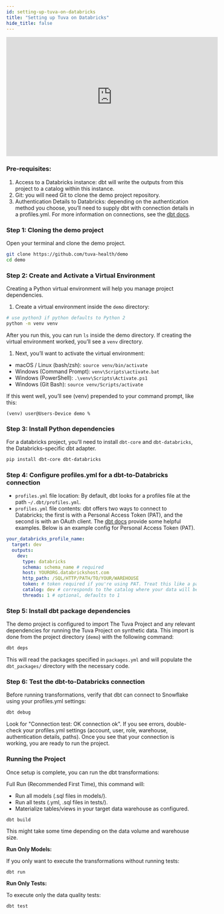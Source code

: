 ```yaml
---
id: setting-up-tuva-on-databricks
title: "Setting up Tuva on Databricks"
hide_title: false
---
```


<iframe width="560" height="315" src="https://www.youtube.com/watch?v=f074-6m2o3E" title="YouTube video player" frameborder="0" allow="accelerometer; autoplay; clipboard-write; encrypted-media; gyroscope; picture-in-picture; web-share" referrerpolicy="strict-origin-when-cross-origin" allowfullscreen></iframe>

### Pre-requisites:

1. Access to a Databricks instance: dbt will write the outputs from this project to a catalog within this instance.
2. Git: you will need Git to clone the demo project repository.
3. Authentication Details to Databricks: depending on the authentication method you choose, you’ll need to supply dbt with connection details in a profiles.yml. For more information on connections, see the [dbt docs](https://docs.getdbt.com/docs/core/connect-data-platform/databricks-setup?tokenoauth=token#examples).

### Step 1: Cloning the demo project

Open your terminal and clone the demo project.

```bash
git clone https://github.com/tuva-health/demo
cd demo
``` 
### Step 2:  Create and Activate a Virtual Environment

Creating a Python virtual environment will help you manage project dependencies.

1. Create a virtual environment inside the `demo` directory:

```bash
# use python3 if python defaults to Python 2
python -m venv venv
```

After you run this, you can run `ls` inside the demo directory. If creating the virtual environment worked, you’ll see a `venv` directory.

1. Next, you’ll want to activate the virtual environment:
- macOS / Linux (bash/zsh): `source venv/bin/activate`
- Windows (Command Prompt): `venv\Scripts\activate.bat`
- Windows (PowerShell): `.\venv\Scripts\Activate.ps1`
- Windows (Git Bash): `source venv/Scripts/activate`

If this went well, you’ll see (venv) prepended to your command prompt, like this:

`(venv) user@Users-Device demo %`

### Step 3: Install Python dependencies

For a databricks project, you’ll need to install `dbt-core` and `dbt-databricks`, the Databricks-specific dbt adapter.

```bash
pip install dbt-core dbt-databricks
```

### Step 4: Configure profiles.yml for a dbt-to-Databricks connection

- `profiles.yml` file location: By default, dbt looks for a profiles file at the path `~/.dbt/profiles.yml`.
- `profiles.yml` file contents: dbt offers two ways to connect to Databricks; the first is with a Personal Access Token (PAT), and the second is with an OAuth client. The [dbt docs](https://docs.getdbt.com/docs/core/connect-data-platform/databricks-setup?tokenoauth=token#examples) provide some helpful examples. Below is an example config for Personal Access Token (PAT).

```yaml
your_databricks_profile_name:
  target: dev
  outputs:
    dev:
      type: databricks
      schema: schema_name # required
      host: YOURORG.databrickshost.com
      http_path: /SQL/HTTP/PATH/TO/YOUR/WAREHOUSE
      token: # token required if you're using PAT. Treat this like a password.
      catalog: dev # corresponds to the catalog where your data will be written
      threads: 1 # optional, defaults to 1
```

### Step 5: Install dbt package dependencies

The demo project is configured to import The Tuva Project and any relevant dependencies for running the Tuva Project on synthetic data. This import is done from the project directory (`demo`) with the following command:

```bash
dbt deps
```

This will read the packages specified in `packages.yml` and will populate the `dbt_packages/` directory with the necessary code.

### Step 6: Test the dbt-to-Databricks connection

Before running transformations, verify that dbt can connect to Snowflake using your profiles.yml settings:

```bash
dbt debug
```

Look for "Connection test: OK connection ok". If you see errors, double-check your profiles.yml settings (account, user, role, warehouse, authentication details, paths). Once you see that your connection is working, you are ready to run the project.

### Running the Project

Once setup is complete, you can run the dbt transformations:

Full Run (Recommended First Time), this command will:

- Run all models (.sql files in models/).
- Run all tests (.yml, .sql files in tests/).
- Materialize tables/views in your target data warehouse as configured.

```
dbt build
```

This might take some time depending on the data volume and warehouse size.

**Run Only Models:**

If you only want to execute the transformations without running tests:

```
dbt run
```

**Run Only Tests:**

To execute only the data quality tests:

`dbt test`
